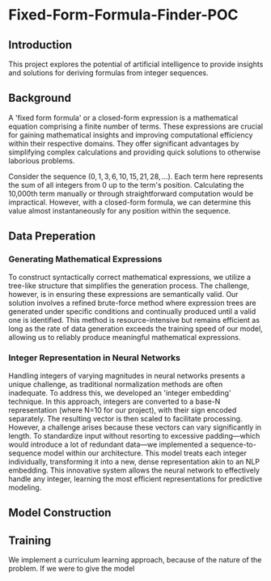 # Fixed-Form-Formula-Finder-POC

## Introduction
This project explores the potential of artificial intelligence to provide insights and solutions for deriving formulas from integer sequences.

## Background
A 'fixed form formula' or a closed-form expression is a mathematical equation comprising a finite number of terms. These expressions are crucial for gaining mathematical insights and improving computational efficiency within their respective domains. They offer significant advantages by simplifying complex calculations and providing quick solutions to otherwise laborious problems.

Consider the sequence $(0, 1, 3, 6, 10, 15, 21, 28, ...)$. Each term here represents the sum of all integers from 0 up to the term's position. Calculating the 10,000th term manually or through straightforward computation would be impractical. However, with a closed-form formula, we can determine this value almost instantaneously for any position within the sequence.

## Data Preperation

### Generating Mathematical Expressions
To construct syntactically correct mathematical expressions, we utilize a tree-like structure that simplifies the generation process. The challenge, however, is in ensuring these expressions are semantically valid. Our solution involves a refined brute-force method where expression trees are generated under specific conditions and continually produced until a valid one is identified. This method is resource-intensive but remains efficient as long as the rate of data generation exceeds the training speed of our model, allowing us to reliably produce meaningful mathematical expressions.

### Integer Representation in Neural Networks
Handling integers of varying magnitudes in neural networks presents a unique challenge, as traditional normalization methods are often inadequate. To address this, we developed an 'integer embedding' technique. In this approach, integers are converted to a base-N representation (where N=10 for our project), with their sign encoded separately. The resulting vector is then scaled to facilitate processing. However, a challenge arises because these vectors can vary significantly in length. To standardize input without resorting to excessive padding—which would introduce a lot of redundant data—we implemented a sequence-to-sequence model within our architecture. This model treats each integer individually, transforming it into a new, dense representation akin to an NLP embedding. This innovative system allows the neural network to effectively handle any integer, learning the most efficient representations for predictive modeling.

## Model Construction


## Training

We implement a curriculum learning approach, because of the nature of the problem. If we were to give the model





